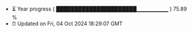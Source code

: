 - ⏳ Year progress { ██████████████████████▁▁▁▁▁▁▁▁ } 75.89 %
- ⏰ Updated on Fri, 04 Oct 2024 18:29:07 GMT


